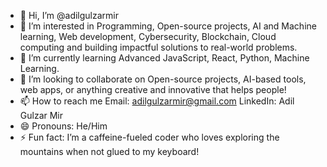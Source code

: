 - 👋 Hi, I’m @adilgulzarmir
- 👀 I’m interested in Programming, Open-source projects, AI and Machine learning, Web development, Cybersecurity, Blockchain, Cloud computing and building impactful solutions to real-world problems.
- 🌱 I’m currently learning  Advanced JavaScript, React, Python, Machine Learning.
- 💞️ I’m looking to collaborate on Open-source projects, AI-based tools, web apps, or anything creative and innovative that helps people!
- 📫 How to reach me Email: adilgulzarmir@gmail.com LinkedIn: Adil Gulzar Mir
- 😄 Pronouns: He/Him
- ⚡ Fun fact: I’m a caffeine-fueled coder who loves exploring the mountains when not glued to my keyboard! 

<!---
adilgulzarmir/adilgulzarmir is a ✨ special ✨ repository because its `README.md` (this file) appears on your GitHub profile.
You can click the Preview link to take a look at your changes.
--->
